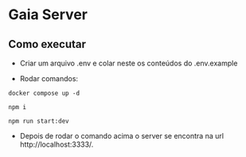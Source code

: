 # Gaia Server

## Como executar

- Criar um arquivo .env e colar neste os conteúdos do .env.example

- Rodar comandos:

```
docker compose up -d

npm i

npm run start:dev
```

- Depois de rodar o comando acima o server se encontra na url http://localhost:3333/.

